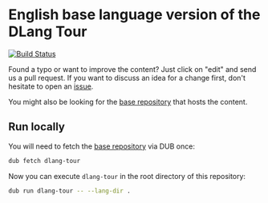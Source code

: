 English base language version of the DLang Tour
==============================================

[![Build Status](https://travis-ci.org/dlang-tour/english.svg?branch=master)](https://travis-ci.org/dlang-tour/english)

Found a typo or want to improve the content?
Just click on "edit" and send us a pull request.
If you want to discuss an idea for a change first,
don't hesitate to open an [issue](https://github.com/dlang-tour/english/issues).

You might also be looking for the [base repository](https://github.com/stonemaster/dlang-tour)
that hosts the content.

Run locally
-----------

You will need to fetch the [base repository](https://github.com/stonemaster/dlang-tour) via DUB once:

```sh
dub fetch dlang-tour
```

Now you can execute `dlang-tour` in the root directory of this repository:

```sh
dub run dlang-tour -- --lang-dir .
```
